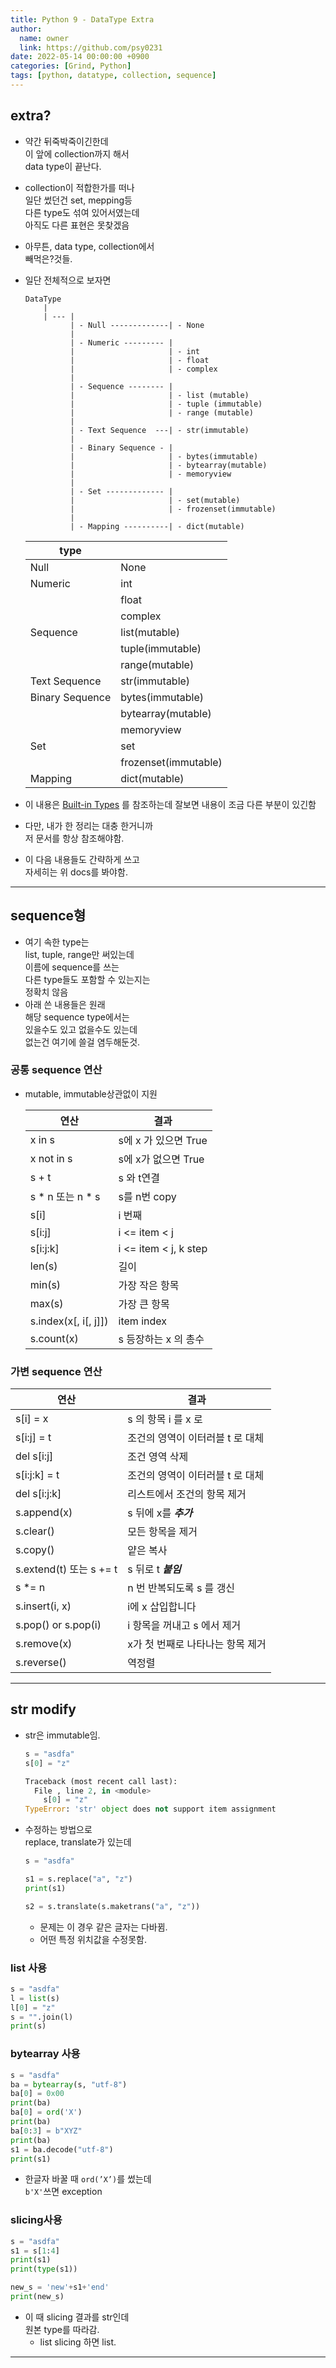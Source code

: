 ```yaml
---
title: Python 9 - DataType Extra
author:
  name: owner
  link: https://github.com/psy0231
date: 2022-05-14 00:00:00 +0900
categories: [Grind, Python]
tags: [python, datatype, collection, sequence]
---
```


## extra?

- 약간 뒤죽박죽이긴한데  
이 앞에 collection까지 해서  
data type이 끝난다.
- collection이 적합한가를 떠나  
일단 썼던건 set, mepping등  
다른 type도 섞여 있어서였는데  
아직도 다른 표현은 못찾겠음
- 아무튼, 
data type, collection에서  
빼먹은?것들.
- 일단 전체적으로 보자면
  
  ```
  DataType
      |
      | --- |
            | - Null -------------| - None
            |
            | - Numeric --------- |
            |                     | - int
            |                     | - float
            |                     | - complex
            |        
            | - Sequence -------- |
            |                     | - list (mutable)
            |                     | - tuple (immutable)
            |                     | - range (mutable)
            |
            | - Text Sequence  ---| - str(immutable)
            |
            | - Binary Sequence - |
            |                     | - bytes(immutable)
            |                     | - bytearray(mutable)
            |                     | - memoryview
            |
            | - Set ------------- |
            |                     | - set(mutable)
            |                     | - frozenset(immutable)
            |
            | - Mapping ----------| - dict(mutable)
  ```
  
  | type            |                      |
  | --------------- | ----------------     |
  | Null            | None                 |
  | Numeric         | int                  |
  |                 | float                |
  |                 | complex              |
  | Sequence        | list(mutable)        |
  |                 | tuple(immutable)     |
  |                 | range(mutable)       |
  | Text Sequence   | str(immutable)       |
  | Binary Sequence | bytes(immutable)     |
  |                 | bytearray(mutable)   |
  |                 | memoryview           |
  | Set             | set                  |
  |                 | frozenset(immutable) |
  | Mapping         | dict(mutable)        |
  
    
- 이 내용은 [Built-in Types]([https://docs.python.org/3/library/stdtypes.html#](https://docs.python.org/3/library/stdtypes.html#)) 를 참조하는데  
잘보면 내용이 조금 다른 부분이 있긴함
- 다만, 내가 한 정리는 대충 한거니까  
저 문서를 항상 참조해야함.
- 이 다음 내용들도 간략하게 쓰고  
자세히는 위 docs를 봐야함.

---

## sequence형

- 여기 속한 type는  
list, tuple, range만 써있는데  
이름에 sequence를 쓰는  
다른 type들도 포함할 수 있는지는  
정확치 않음
- 아래 쓴 내용들은 원래  
해당 sequence type에서는  
있을수도 있고 없을수도 있는데  
없는건 여기에 쓸걸 염두해둔것.

### 공통 sequence 연산

- mutable, immutable상관없이 지원

  |연산                   |결과
  |---                    |---
  |x in s                 |s에 x 가 있으면 True
  |x not in s             |s에 x가 없으면 True
  |s + t                  |s 와 t연결
  |s * n 또는 n * s       |s를 n번 copy
  |s[i]                   |i 번째 
  |s[i:j]                 |i <= item < j
  |s[i:j:k]               |i <= item < j, k step
  |len(s)                 |길이
  |min(s)                 |가장 작은 항목
  |max(s)                 |가장 큰 항목
  |s.index(x[, i[, j]])   |item index
  |s.count(x)             |s 등장하는 x 의 총수

### 가변 sequence 연산

|연산                       |결과
|---                        |---
|s[i] = x                   |s 의 항목 i 를 x 로
|s[i:j] = t                 |조건의 영역이 이터러블 t 로 대체
|del s[i:j]                 |조건 영역 삭제
|s[i:j:k] = t               |조건의 영역이 이터러블 t 로 대체
|del s[i:j:k]               |리스트에서 조건의 항목 제거
|s.append(x)                |s 뒤에 x를 ___추가___
|s.clear()                  |모든 항목을 제거
|s.copy()                   |얕은 복사
|s.extend(t) 또는 s += t    |s 뒤로 t ___붙임___
|s *= n                     |n 번 반복되도록 s 를 갱신
|s.insert(i, x)             |i에 x  삽입합니다
|s.pop() or s.pop(i)        |i 항목을 꺼내고 s 에서 제거
|s.remove(x)                |x가 첫 번째로 나타나는 항목 제거
|s.reverse()                |역정렬

---
## str modify

- str은 immutable임.
  
  ```python
  s = "asdfa"
  s[0] = "z"
  ```
  ```python
  Traceback (most recent call last):
    File , line 2, in <module>
      s[0] = "z"
  TypeError: 'str' object does not support item assignment
  ```

- 수정하는 방법으로  
replace, translate가 있는데
    
    ```python
    s = "asdfa"
    
    s1 = s.replace("a", "z")
    print(s1)
    
    s2 = s.translate(s.maketrans("a", "z"))
    ```    
    - 문제는 이 경우 같은 글자는 다바뀜.
    - 어떤 특정 위치값을 수정못함.

### list 사용

```python
s = "asdfa"
l = list(s)
l[0] = "z"
s = "".join(l)
print(s)
```

### bytearray 사용

```python
s = "asdfa"
ba = bytearray(s, "utf-8")
ba[0] = 0x00
print(ba)
ba[0] = ord('X')
print(ba)
ba[0:3] = b"XYZ"
print(ba)
s1 = ba.decode("utf-8")
print(s1)
```

- 한글자 바꿀 때 ```ord(’X’)```를 썼는데  
```b'X'```쓰면 exception

### slicing사용

```python
s = "asdfa"
s1 = s[1:4]
print(s1)
print(type(s1))

new_s = 'new'+s1+'end'
print(new_s)
```

- 이 때 slicing 결과를 str인데  
원본 type를 따라감.
    - list slicing 하면 list.

---